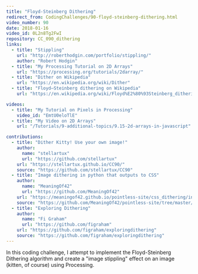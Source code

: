 ```yaml
---
title: "Floyd-Steinberg Dithering"
redirect_from: CodingChallenges/90-floyd-steinberg-dithering.html
video_number: 90
date: 2018-01-16
video_id: 0L2n8Tg2FwI
repository: CC_090_dithering
links:
  - title: "Stippling"
    url: "http://roberthodgin.com/portfolio/stippling/"
    author: "Robert Hodgin"
  - title: "My Processing Tutorial on 2D Arrays"
    url: "https://processing.org/tutorials/2darray/"
  - title: "Dither on Wikipedia"
    url: "https://en.wikipedia.org/wiki/Dither"
  - title: "Floyd–Steinberg dithering on Wikipedia"
    url: "https://en.wikipedia.org/wiki/Floyd%E2%80%93Steinberg_dithering"

videos:
  - title: "My Tutorial on Pixels in Processing"
    video_id: "EmtU0eloTlE"
  - title: "My Video on 2D Arrays"
    url: "/Tutorials/9-additional-topics/9.15-2d-arrays-in-javascript"

contributions:
  - title: "Dither Kitty! Use your own image!"
    author:
      name: "stellartux"
      url: "https://github.com/stellartux"
    url: "https://stellartux.github.io/CC90/"
    source: "https://github.com/stellartux/CC90"
  - title: "Image dithering in python that outputs to CSS"
    author:
      name: "MeaningOf42"
      url: "https://github.com/MeaningOf42"
    url: "https://meaningof42.github.io/pointless-site/css_dithering/index.html"
    source: "https://github.com/MeaningOf42/pointless-site/tree/master/css_dithering"
  - title: "Exploring Dithering"
    author:
      name: "Fi Graham"
      url: "https://github.com/figraham"
    url: "https://github.com/figraham/exploringdithering"
    source: "https://github.com/figraham/exploringdithering"
---
```


In this coding challenge, I attempt to implement the Floyd-Steinberg Dithering algorithm and create a "image stippling" effect on an image (kitten, of course) using Processing.
